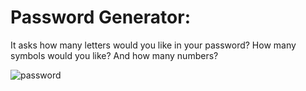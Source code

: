 # **Password Generator:**

It asks how many letters would you like in your password? How many symbols would you like? And how many numbers?

![password](./images/password.PNG)

